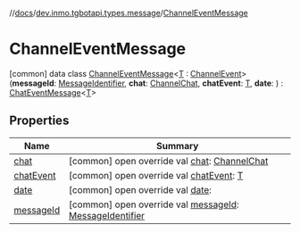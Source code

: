 //[docs](../../../index.md)/[dev.inmo.tgbotapi.types.message](../index.md)/[ChannelEventMessage](index.md)



# ChannelEventMessage  
 [common] data class [ChannelEventMessage](index.md)<[T](index.md) : [ChannelEvent](../../dev.inmo.tgbotapi.types.message.ChatEvents.abstracts/-channel-event/index.md)>(**messageId**: [MessageIdentifier](../../dev.inmo.tgbotapi.types/index.md#%5Bdev.inmo.tgbotapi.types%2FMessageIdentifier%2F%2F%2FPointingToDeclaration%2F%5D%2FClasslikes%2F625018081), **chat**: [ChannelChat](../../dev.inmo.tgbotapi.types.chat.abstracts/-channel-chat/index.md), **chatEvent**: [T](index.md), **date**: ) : [ChatEventMessage](../../dev.inmo.tgbotapi.types.message.abstracts/-chat-event-message/index.md)<[T](index.md)>    


## Properties  
  
|  Name |  Summary | 
|---|---|
| <a name="dev.inmo.tgbotapi.types.message/ChannelEventMessage/chat/#/PointingToDeclaration/"></a>[chat](chat.md)| <a name="dev.inmo.tgbotapi.types.message/ChannelEventMessage/chat/#/PointingToDeclaration/"></a> [common] open override val [chat](chat.md): [ChannelChat](../../dev.inmo.tgbotapi.types.chat.abstracts/-channel-chat/index.md)   <br>|
| <a name="dev.inmo.tgbotapi.types.message/ChannelEventMessage/chatEvent/#/PointingToDeclaration/"></a>[chatEvent](chat-event.md)| <a name="dev.inmo.tgbotapi.types.message/ChannelEventMessage/chatEvent/#/PointingToDeclaration/"></a> [common] open override val [chatEvent](chat-event.md): [T](index.md)   <br>|
| <a name="dev.inmo.tgbotapi.types.message/ChannelEventMessage/date/#/PointingToDeclaration/"></a>[date](date.md)| <a name="dev.inmo.tgbotapi.types.message/ChannelEventMessage/date/#/PointingToDeclaration/"></a> [common] open override val [date](date.md):    <br>|
| <a name="dev.inmo.tgbotapi.types.message/ChannelEventMessage/messageId/#/PointingToDeclaration/"></a>[messageId](message-id.md)| <a name="dev.inmo.tgbotapi.types.message/ChannelEventMessage/messageId/#/PointingToDeclaration/"></a> [common] open override val [messageId](message-id.md): [MessageIdentifier](../../dev.inmo.tgbotapi.types/index.md#%5Bdev.inmo.tgbotapi.types%2FMessageIdentifier%2F%2F%2FPointingToDeclaration%2F%5D%2FClasslikes%2F625018081)   <br>|

